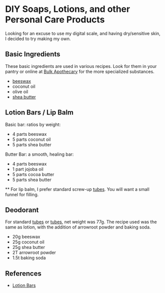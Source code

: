 # DIY Soaps, Lotions, and other Personal Care Products #

Looking for an excuse to use my digital scale, and having dry/sensitive skin, I decided to try making my own.

## Basic Ingredients ##

These basic ingredients are used in various recipes.
Look for them in your pantry or online at [Bulk Apothecary](http://www.bulkapothecary.com) for the more specialized substances.

* [beeswax](http://www.bulkapothecary.com/raw-ingredients/waxes/beeswax-we-offer-both-white-and-yellow.html)
* coconut oil
* olive oil
* [shea butter](http://www.bulkapothecary.com/shea-butter.html)


## Lotion Bars / Lip Balm ##

Basic bar: ratios by weight:

* 4 parts beeswax
* 5 parts coconut oil
* 5 parts shea butter

Butter Bar: a smooth, healing bar:

* 4 parts beeswax
* 1 part jojoba oil
* 5 parts cocoa butter
* 5 parts shea butter

** For lip balm, I prefer standard screw-up  [tubes](http://www.bulkapothecary.com/make-it/lip-balm/lip-balm-containers/empty-lip-balm-tubes.html). You will want a small funnel for filling.


## Deodorant ##

For standard [tubes](http://www.bulkapothecary.com/make-it/personal-care-products/containers/empty-deodorant-white-plastic-containers-bag-of-50.html) or [tubes](http://www.amazon.com/Deodorant-Containers-New-Empty-Pack/dp/B00CMF4CIM), net weight was 77g.
The recipe used was the same as lotion, with the addition of arrowroot powder and baking soda.

* 20g beeswax
* 25g coconut oil
* 25g shea butter
* 2T arrowroot powder
* 1.5t baking soda


## References ##

* [Lotion Bars](http://wellnessmama.com/4770/lotion-bars/)

